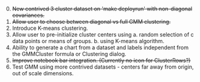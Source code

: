 0. ~~New contrived 3 cluster dataset on 'make deployrun' with non-diagonal covariances.~~
1. ~~Allow user to choose between diagonal vs full GMM clustering.~~
2. Introduce K-means clustering.
3. Allow user to pre-initialize cluster centers using
    a. random selection of c data points or means of groups.
    b. using K-means algorithm.
4. Ability to generate a chart from a dataset and labels independent from the GMMCluster formula or Clustering dialog.
5. ~~Improve notebook bar integration. (Currently no icon for ClusterRows?)~~
6. Test GMM using more contrived datasets - centers far away from origin, out of scale dimensions.
